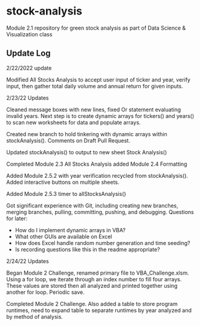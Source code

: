 # stock-analysis
Module 2.1 repository for green stock analysis as part of Data Science & Visualization class


## Update Log

2/22/2022 update

Modified All Stocks Analysis to accept user input of ticker and year, verify input, then gather total daily volume and annual return for given inputs. 

2/23/22 Updates

Cleaned message boxes with new lines, fixed Or statement evaluating invalid years. Next step is to create dynamic arrays for tickers() and years() to scan new worksheets for data and populate arrays. 

Created new branch to hold tinkering with dynamic arrays within stockAnalysis(). Comments on Draft Pull Request.

Updated stockAnalysis() to output to new sheet Stock Analysis()

Completed Module 2.3 All Stocks Analysis added Module 2.4 Formatting

Added Module 2.5.2 with year verification recycled from stockAnalysis(). Added interactive buttons on multiple sheets.

Added Module 2.5.3 timer to allStocksAnalysis()

Got significant experience with Git, including creating new branches, merging branches, pulling, committing, pushing, and debugging. 
Questions for later: 
- How do I implement dynamic arrays in VBA? 
- What other GUIs are available on Excel
- How does Excel handle random number generation and time seeding? 
- Is recording questions like this in the readme appropriate?

2/24/22 Updates

Began Module 2 Challenge, renamed primary file to VBA_Challenge.xlsm. Using a for loop, we iterate through an index number to fill four arrays. These values are stored then all analyzed and printed together using another for loop. Periodic save. 

Completed Module 2 Challenge. Also added a table to store program runtimes, need to expand table to separate runtimes by year analyzed and by method of analysis. 